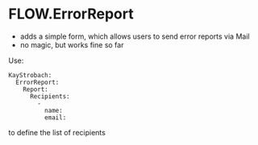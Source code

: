 # FLOW.ErrorReport

* adds a simple form, which allows users to send error reports via Mail
* no magic, but works fine so far

Use:

```
KayStrobach:
  ErrorReport:
    Report:
      Recipients:
        -
          name:
          email:
```

to define the list of recipients
